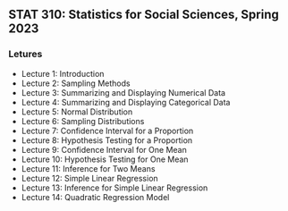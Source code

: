 ## STAT 310: Statistics for Social Sciences, Spring 2023

### Letures

* Lecture 1: Introduction
* Lecture 2: Sampling Methods
* Lecture 3: Summarizing and Displaying Numerical Data
* Lecture 4: Summarizing and Displaying Categorical Data
* Lecture 5: Normal Distribution
* Lecture 6: Sampling Distributions
* Lecture 7: Confidence Interval for a Proportion
* Lecture 8: Hypothesis Testing for a Proportion
* Lecture 9: Confidence Interval for One Mean
* Lecture 10: Hypothesis Testing for One Mean
* Lecture 11: Inference for Two Means
* Lecture 12: Simple Linear Regression
* Lecture 13: Inference for Simple Linear Regression
* Lecture 14: Quadratic Regression Model
